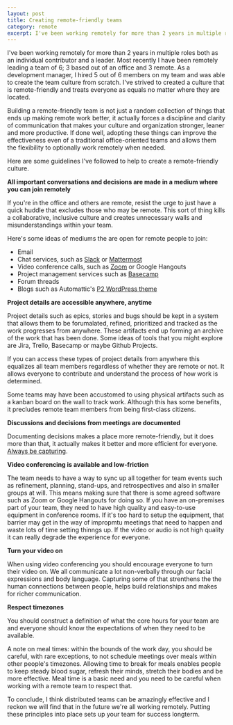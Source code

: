 ```yaml
---
layout: post
title: Creating remote-friendly teams
category: remote
excerpt: I've been working remotely for more than 2 years in multiple roles both as an individual contributor and a leader. Most recently I have been remotely leading a team of 6 -- 3 based out of an office and 3 remote. As a development manager, I hired 5 out of 6 members on my team and was able to create the team culture from scratch. I've strived to created a culture that is remote-friendly and treats everyone as equals no matter where they are located. Here are some guidelines I've followed to help to create a remote-friendly culture.
---
```


I've been working remotely for more than 2 years in multiple roles both as an individual contributor and a leader. Most recently I have been remotely leading a team of 6; 3 based out of an office and 3 remote. As a development manager, I hired 5 out of 6 members on my team and was able to create the team culture from scratch. I've strived to created a culture that is remote-friendly and treats everyone as equals no matter where they are located.

Building a remote-friendly team is not just a random collection of things that ends up making remote work better, it actually forces a discipline and clarity of communication that makes your culture and organization stronger, leaner and more productive. If done well, adopting these things can improve the effectiveness even of a traditional office-oriented teams and allows them the flexibility to optionally work remotely when needed.

Here are some guidelines I've followed to help to create a remote-friendly culture.

**All important conversations and decisions are made in a medium where you can join remotely**

If you're in the office and others are remote, resist the urge to just have a quick huddle that excludes those who may be remote. This sort of thing kills a collaborative, inclusive culture and creates unnecessary walls and misunderstandings within your team. 

Here's some ideas of mediums the are open for remote people to join:

- Email
- Chat services, such as [Slack](https://slack.com) or [Mattermost](https://mattermost.com)
- Video conference calls, such as [Zoom](https://zoom.us) or Google Hangouts
- Project management services such as [Basecamp](https://basecamp.com/)
- Forum threads
- Blogs such as Automattic's [P2 WordPress theme](https://p2theme.com/)

**Project details are accessible anywhere, anytime**

Project details such as epics, stories and bugs should be kept in a system that allows them to be forumalated, refined, prioritized and tracked as the work progresses from anywhere. These artifacts end up forming an archive of the work that has been done. Some ideas of tools that you might explore are Jira, Trello, Basecamp or maybe Github Projects.

If you can access these types of project details from anywhere this equalizes all team members regardless of whether they are remote or not. It allows everyone to contribute and understand the process of how work is determined. 

Some teams may have been accustomed to using physical artifacts such as a kanban board on the wall to track work. Although this has some benefits, it precludes remote team members from being first-class citizens.

**Discussions and decisions from meetings are documented**

Documenting decisions makes a place more remote-friendly, but it does more than that, it actually makes it better and more efficient for everyone. [Always be capturing](/2019/08/21/always-be-capturing).


**Video conferencing is available and low-friction**

The team needs to have a way to sync up all together for team events such as refinement, planning, stand-ups, and retrospectives and also in smaller groups at will. This means making sure that there is some agreed software such as Zoom or Google Hangouts for doing so. If you have an on-premises part of your team, they need to have high quality and easy-to-use equipment in conference rooms. If it's too hard to setup the equipment, that barrier may get in the way of impropmtu meetings that need to happen and waste lots of time setting thinngs up. If the video or audio is not high quality it can really degrade the experience for everyone.

**Turn your video on**

When using video conferencing you should encourage everyone to turn their video on. We all communicate a lot non-verbally through our facial expressions and body language. Capturing some of that strenthens the the human connections between people, helps build relationships and makes for richer communication.


**Respect timezones**

You should construct a definition of what the core hours for your team are and everyone should know the expectations of when they need to be available. 

A note on meal times: within the bounds of the work day, you should be careful, with rare exceptions, to not schedule meetings over meals within other people's timezones. Allowing time to break for meals enables people to keep steady blood sugar, refresh their minds, stretch their bodies and be more effective. Meal time is a basic need and you need to be careful when working with a remote team to respect that.

To conclude, I think distributed teams can be amazingly effective and I reckon we will find that in the future we're all working remotely. Putting these principles into place sets up your team for success longterm.